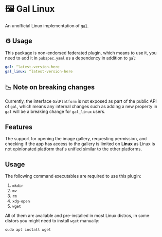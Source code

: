# 🖼️ Gal Linux

An unofficial Linux implementation of [`gal`](https://pub.dev/packages/gal).

## ⚙️ Usage

This package is non-endorsed federated plugin, which means to use it, you need to add it in `pubspec.yaml`
as a dependency in addition to `gal`:

```yaml
gal: ^latest-version-here
gal_linux: ^latest-version-here
```

## 📉 Note on breaking changes

Currently, the interface `GalPlatform` is not exposed as part of the public API of `gal`, which means
any internal changes such as adding a new property in `gal` will be a breaking change for `gal_linux` users.

## Features

The support for opening the image gallery, requesting permission, and checking
if the app has access to the gallery is limited on **Linux** as Linux
is not opinionated platform that's unified similar to the other platforms.

## Usage

The following command executables are required to use this plugin:

1. `mkdir`
2. `mv`
3. `rm`
4. `xdg-open`
5. `wget`

All of them are avaliable and pre-installed in most Linux distros, in some distors
you might need to install `wget` manually:

```shell
sudo apt install wget
```